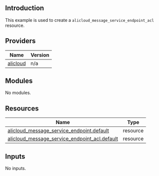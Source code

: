 ## Introduction

This example is used to create a `alicloud_message_service_endpoint_acl` resource.

<!-- BEGIN_TF_DOCS -->
## Providers

| Name | Version |
|------|---------|
| <a name="provider_alicloud"></a> [alicloud](#provider\_alicloud) | n/a |

## Modules

No modules.

## Resources

| Name | Type |
|------|------|
| [alicloud_message_service_endpoint.default](https://registry.terraform.io/providers/aliyun/alicloud/latest/docs/resources/message_service_endpoint) | resource |
| [alicloud_message_service_endpoint_acl.default](https://registry.terraform.io/providers/aliyun/alicloud/latest/docs/resources/message_service_endpoint_acl) | resource |

## Inputs

No inputs.
<!-- END_TF_DOCS -->
